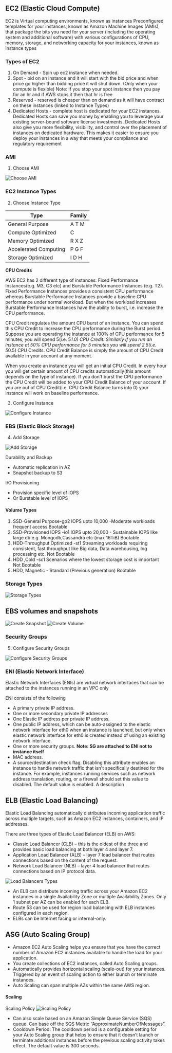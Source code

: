## EC2 (Elastic Cloud Compute)

EC2 is Virtual computing environments, known as instances
Preconfigured templates for your instances, known as Amazon Machine Images (AMIs), that package the bits you need for your server (including the operating system and additional software) with various configurations of CPU, memory, storage, and networking capacity for your instances, known as instance types

### Types of EC2
1. On Demand - Spin up ec2 instance when needed.
2. Spot - bid on an instance and it will start with the bid price and when price go higher than bidding price it will shut down. (Only when your compute is flexible)
Note: If you stop your spot instance then you pay for an hr and if AWS stops it then that hr is free
3. Reserved - reserved is cheaper than on demand as it will have contract on these instances (linked to Instance Types)
4. Dedicated Hosts - complete host is dedicated for your EC2 instances. Dedicated Hosts can save you money by enabling you to leverage your existing server-bound software license investments.  Dedicated Hosts also give you more flexibility, visibility, and control over the placement of instances on dedicated hardware. This makes it easier to ensure you deploy your instances in a way that meets your compliance and regulatory requirement

### AMI
1. Choose AMI

![Choose AMI](images/choose-ami.png)


### EC2 Instance Types
2. Choose Instance Type

| __Type__ | __Family__  |
|----------|-------------|
| General Purpose | A T M |
| Compute Optimized | C |
| Memory Optimized | R X Z |
| Accelerated Computing | P G F |
| Storage Optimized | I D H |

__CPU Credits__

AWS EC2 has 2 different type of instances: Fixed Performance Instances(e.g. M3, C3 etc) and Burstable Performance Instances (e.g. T2). Fixed Performance Instances provides a consistent CPU performance whereas Burstable Performance Instances provide a baseline CPU performance under normal workload. But when the workload increases Burstable Performance Instances have the ability to burst, i.e. increase the CPU performance.

CPU Credit regulates the amount CPU burst of an instance. You can spend this CPU Credit to increase the CPU performance during the Burst period. Suppose you are operating the instance at 100% of CPU performance for 5 minutes, you will spend 5(i.e. 5*1.0) CPU Credit. Similarly if you run an instance at 50% CPU performance for 5 minutes you will spend 2.5(i.e. 5*0.5) CPU Credits.
CPU Credit Balance is simply the amount of CPU Credit available in your account at any moment.

When you create an instance you will get an initial CPU Credit. In every hour you will get certain amount of CPU credits automatically(this amount depends on the type of instance). If you don't burst the CPU performance the CPU Credit will be added to your CPU Credit Balance of your account. If you are out of CPU Credit(i.e. CPU Credit Balance turns into 0) your instance will work on baseline performance.

3. Configure Instance

![Configure Instance](images/configure-instance.png)

### EBS (Elastic Block Storage)
4. Add Storage

![Add Storage](images/add-storage.png)

Durability and Backup
* Automatic replication in AZ
* Snapshot backup to S3

I/O Provisioning
* Provision specific level of IOPS
* Or Burstable level of IOPS

#### Volume Types

1. SSD-General Purpose-gp2
IOPS upto 10,000 -Moderate workloads frequent access
Bootable
2. SSD-Provisioned IOPS -io1
IOPS upto 20,000 - Sustainable IOPS like large db e.g. Mongodb,Cassandra etc (max 16TiB)
Bootable
3. HDD-Throughput Optimized -st1
Streaming workloads requiring consistent, fast throughput like Big data, Data warehousing, log processing etc.
Not Bootable
4. HDD ,Cold -sc1
Scenarios where the lowest storage cost is important
Not Bootable
5. HDD, Magnetic - Standard (Previous generation)
Bootable

### Storage Types

![Storage Types](images/storage-types.png)

## EBS volumes and snapshots

![Create Snapshot](images/create-snapshot.png)
![Create Volume](images/create-volume.png)

### Security Groups
5. Configure Security Groups

![Configure Security Groups](images/configure-sg.png)

### ENI (Elastic Network Interface)

Elastic Network Interfaces (ENIs) are virtual network interfaces that can be attached to the instances running in an VPC only

ENI consists of the following
- A primary private IP address.
- One or more secondary private IP addresses
- One Elastic IP address per private IP address.
- One public IP address, which can be auto-assigned to the elastic network interface for eth0 when an instance is launched, but only when elastic network interface for eth0 is created instead of using an existing network interface.
- One or more security groups. __Note: SG are attached to ENI not to instance itself__
-  MAC address.
- A source/destination check flag. Disabling this attribute enables an instance to handle network traffic that isn't specifically destined for the instance. For example, instances running services such as network address translation, routing, or a firewall should set this value to disabled. The default value is enabled.
A description

## ELB (Elastic Load Balancing)

Elastic Load Balancing automatically distributes incoming application traffic across multiple targets, such as Amazon EC2 instances, containers, and IP addresses.

There are three types of Elastic Load Balancer (ELB) on AWS:
- Classic Load Balancer (CLB) – this is the oldest of the three and provides basic load balancing at both layer 4 and layer 7.
- Application Load Balancer (ALB) – layer 7 load balancer that routes connections based on the content of the request.
- Network Load Balancer (NLB) – layer 4 load balancer that routes connections based on IP protocol data.

![Load Balancers Types](images/load-balancers.png)

- An ELB can distribute incoming traffic across your Amazon EC2 instances in a single Availability Zone or multiple Availability Zones. Only 1 subnet per AZ can be enabled for each ELB.
- Route 53 can be used for region load balancing with ELB instances configured in each region.
- ELBs can be Internet facing or internal-only.


## ASG (Auto Scaling Group)

- Amazon EC2 Auto Scaling helps you ensure that you have the correct number of Amazon EC2 instances available to handle the load for your application.
- You create collections of EC2 instances, called Auto Scaling groups.
- Automatically provides horizontal scaling (scale-out) for your instances. Triggered by an event of scaling action to either launch or terminate instances.
- Auto Scaling can span multiple AZs within the same AWS region.

#### Scaling

Scaling Policy
![Scaling Policy](images/scaling-policy.png)

- Can also scale based on an Amazon Simple Queue Service (SQS) queue. Can base off the SQS Metric “ApproximateNumberOfMessages”.
- Cooldown Period: The cooldown period is a configurable setting for your Auto Scaling group that helps to ensure that it doesn’t launch or terminate additional instances before the previous scaling activity takes effect. The default value is 300 seconds.
